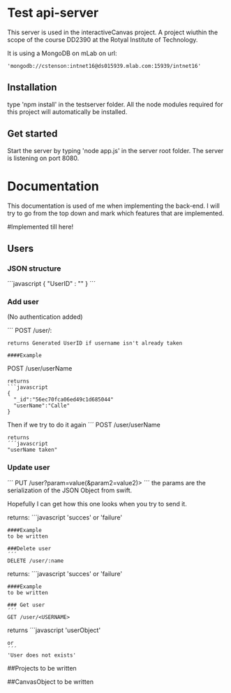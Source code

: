 # Test api-server

This server is used in the interactiveCanvas project. A project wiuthin the scope of the course DD2390 at the Rotyal Institute of Technology.

It is using a MongoDB on mLab on url:
```
'mongodb://cstenson:intnet16@ds015939.mlab.com:15939/intnet16'
```

## Installation

type 'npm install' in the testserver folder. All the node modules required for this project will automatically be installed.

## Get started
Start the server by typing 'node app.js' in the server root folder. The server is listening on port 8080.

# Documentation

This documentation is used of me when implementing the back-end. I will try to go from the top down and mark which features that are implemented.

#Implemented till here!

## Users

### JSON structure

´´´javascript
{
  "UserID" : ""
}
´´´

### Add user
(No authentication added)

´´´
POST /user/:<USERNAME>
```
returns Generated UserID if username isn't already taken

####Example 

```
POST /user/userName
```
returns
```javascript
{
  "_id":"56ec70fca06ed49c1d685044"
  "userName":"Calle"
}
```
Then if we try to do it again
´´´
POST /user/userName
```
returns
´´´javascript
"userName taken"
```

### Update user
´´´
PUT /user?param=value(&param2=value2)>
´´´
the params are the serialization of the JSON Object from swift. 

Hopefully I can get how this one looks when you try to send it.

returns:
´´´javascript
'succes'
or
'failure'
```
####Example
to be written

###Delete user
´´´
DELETE /user/:name
```
returns:
´´´javascript
'succes'
or
'failure'
```
####Example
to be written

### Get user
´´´
GET /user/<USERNAME>
```
returns
´´´javascript
'userObject'
```
or
´´´
'User does not exists'
```

##Projects
to be written

##CanvasObject
to be written

